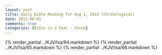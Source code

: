 ```yaml
---
layout: post
title: Daily Bible Reading for Aug 1, 2012 (Chronological)
date: 2012-08-01
comments: true
categories: [Bible in a Year - Chron]
---
```

{% render_partial ../KJV/Isa/64.markdown %}
{% render_partial ../KJV/Isa/65.markdown %}
{% render_partial ../KJV/Isa/66.markdown %}

